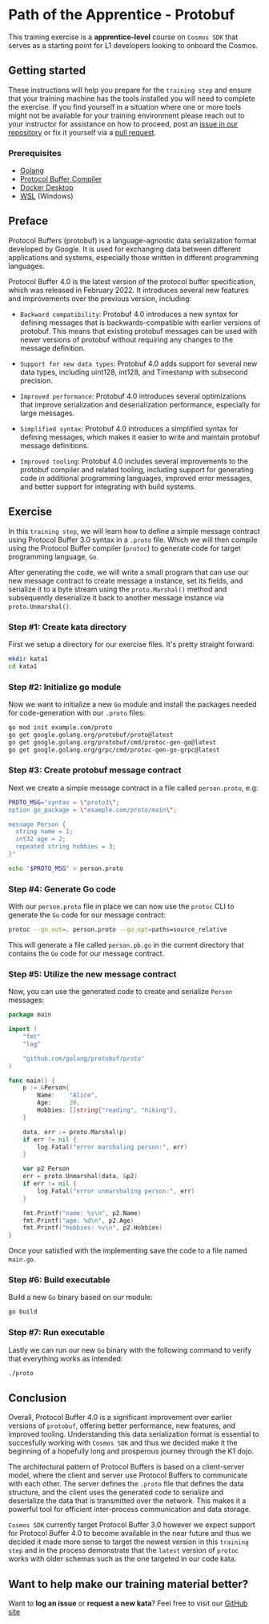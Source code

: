# Path of the Apprentice - Protobuf

This training exercise is a **apprentice-level** course on `Cosmos SDK` that serves as a starting point for L1 developers looking to onboard the Cosmos.

## Getting started

These instructions will help you prepare for the `training step` and ensure that your training machine has the tools installed you will need to complete the exercise. If you find yourself in a situation where one or more tools might not be available for your training environment please reach out to your instructor for assistance on how to proceed, post an [issue in our repository](https://github.com/classic-terra/dojo/issues) or fix it yourself via a [pull request](https://github.com/classic-terra/dojo/pulls).

### Prerequisites

* [Golang](https://go.dev/dl/)
* [Protocol Buffer Compiler](https://grpc.io/docs/protoc-installation/)
* [Docker Desktop](https://www.docker.com/products/docker-desktop)
* [WSL](https://learn.microsoft.com/en-us/windows/wsl/install) (Windows)

## Preface

Protocol Buffers (protobuf) is a language-agnostic data serialization format developed by Google. It is used for exchanging data between different applications and systems, especially those written in different programming languages.

Protocol Buffer 4.0 is the latest version of the protocol buffer specification, which was released in February 2022. It introduces several new features and improvements over the previous version, including:

* `Backward compatibility`: Protobuf 4.0 introduces a new syntax for defining messages that is backwards-compatible with earlier versions of protobuf. This means that existing protobuf messages can be used with newer versions of protobuf without requiring any changes to the message definition.

* `Support for new data types`: Protobuf 4.0 adds support for several new data types, including uint128, int128, and Timestamp with subsecond precision.

* `Improved performance`: Protobuf 4.0 introduces several optimizations that improve serialization and deserialization performance, especially for large messages.

* `Simplified syntax`: Protobuf 4.0 introduces a simplified syntax for defining messages, which makes it easier to write and maintain protobuf message definitions.

* `Improved tooling`: Protobuf 4.0 includes several improvements to the protobuf compiler and related tooling, including support for generating code in additional programming languages, improved error messages, and better support for integrating with build systems.

## Exercise

In this `training step`, we will learn how to define a simple message contract using Protocol Buffer 3.0 syntax in a `.proto` file. Which we will then compile using the Protocol Buffer compiler (`protoc`) to generate code for target programming language, `Go`.

After generating the code, we will write a small program that can use our new message contract to create message a instance, set its fields, and serialize it to a byte stream using the `proto.Marshal()` method and subsequently deserialize it back to another message instance via `proto.Unmarshal()`.

### Step #1: Create kata directory

First we setup a directory for our exercise files. It's pretty straight forward:

```bash
mkdir kata1
cd kata1
```

### Step #2: Initialize go module

Now we want to initialize a new `Go` module and install the packages needed for code-generation with our `.proto` files:

```bash
go mod init example.com/proto
go get google.golang.org/protobuf/proto@latest
go get google.golang.org/protobuf/cmd/protoc-gen-go@latest
go get google.golang.org/grpc/cmd/protoc-gen-go-grpc@latest
```

### Step #3: Create protobuf message contract

Next we create a simple message contract in a file called `person.proto`, e.g:

```bash
PROTO_MSG="syntax = \"proto3\";
option go_package = \"example.com/proto/main\";

message Person {
  string name = 1;
  int32 age = 2;
  repeated string hobbies = 3;
}"

echo "$PROTO_MSG" > person.proto
```

### Step #4: Generate Go code

With our `person.proto` file in place we can now use the `protoc` CLI to generate the `Go` code for our message contract:

```bash
protoc --go_out=. person.proto --go_opt=paths=source_relative
```

This will generate a file called `person.pb.go` in the current directory that contains the `Go` code for our message contract.

### Step #5: Utilize the new message contract

Now, you can use the generated code to create and serialize `Person` messages:

```go
package main

import (
    "fmt"
    "log"

    "github.com/golang/protobuf/proto"
)

func main() {
    p := &Person{
        Name:    "Alice",
        Age:     30,
        Hobbies: []string{"reading", "hiking"},
    }

    data, err := proto.Marshal(p)
    if err != nil {
        log.Fatal("error marshaling person:", err)
    }

    var p2 Person
    err = proto.Unmarshal(data, &p2)
    if err != nil {
        log.Fatal("error unmarshaling person:", err)
    }

    fmt.Printf("name: %s\n", p2.Name)
    fmt.Printf("age: %d\n", p2.Age)
    fmt.Printf("hobbies: %v\n", p2.Hobbies)
}
```

Once your satisfied with the implementing save the code to a file named `main.go`.

### Step #6: Build executable

Build a new `Go` binary based on our module:

```bash
go build
```

### Step #7: Run executable

Lastly we can run our new `Go` binary with the following command to verify that everything works as intended:

```bash
./proto
```

## Conclusion

Overall, Protocol Buffer 4.0 is a significant improvement over earlier versions of `protobuf`, offering better performance, new features, and improved tooling. Understanding this data serialization format is essential to succesfully working with `Cosmos SDK` and thus we decided make it the beginning of a hopefully long and prosperous journey through the K1 dojo.

The architectural pattern of Protocol Buffers is based on a client-server model, where the client and server use Protocol Buffers to communicate with each other. The server defines the `.proto` file that defines the data structure, and the client uses the generated code to serialize and deserialize the data that is transmitted over the network. This makes it a powerful tool for efficient inter-process communication and data storage.

`Cosmos SDK` currently target Protocol Buffer 3.0 however we expect support for Protocol Buffer 4.0 to become available in the near future and thus we decided it made more sense to target the newest version in this `training step` and in the process demonstrate that the `latest` version of `protoc` works with older schemas such as the one targeted in our code kata.

## Want to help make our training material better?

Want to **log an issue** or **request a new kata**? Feel free to visit our [GitHub site](https://github.com/classic-terra/dojo/issues)